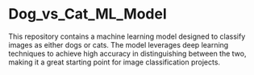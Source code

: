 # Dog_vs_Cat_ML_Model
This repository contains a machine learning model designed to classify images as either dogs or cats. The model leverages deep learning techniques to achieve high accuracy in distinguishing between the two, making it a great starting point for image classification projects.

